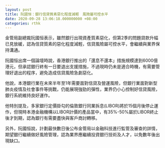 ```yaml
---
layout: post
title: 阮國恒：銀行信貸質素惡化程度減輕　風險屬可控水平
date: 2020-09-28 13:06:18.000000000 +08:00
categories: rthk
---
```


金管局副總裁阮國恒表示，雖然銀行出現資產質素惡化，但第2季的問題貸款升幅已見放緩，認為信貸質素的惡化程度減輕，信貸風險屬可控水平，會繼續與業界保持溝通。

阮國恒出席一個論壇時說，香港銀行推出的「還息不還本」措施規模達到6000億港元，但承認銀行終有一日要退出支援措施，不過現時仍未是適合時機，有需要管理好退出的程序，避免造成信貸風險急劇惡化。

他說，本港銀行業在未來半年至1年需要面對信貸及營運風險，但銀行業面對新型肺炎疫情及社會事件等挑戰，仍能展現強勁的彈性，業界仍小心控制好信貸風險，銀行系統維持良好運作。

他特別提及，多家銀行定價掛勾的倫敦銀行同業拆息(LIBOR)將於15個月後停止運作，但現時本港金融機構以LIBOR計價的產品當中，有35%-50%屬於LIBOR終止後才到期，認為銀行有需要盡快與客戶商討轉移。

另外，阮國恒說，計劃最快數日後公布金管局以金融科技進行監管及審查的詳情，期望銀行繼續做好風險管理，認為業界應繼續投資銀行技術及人才，以免數年後出現缺口。

